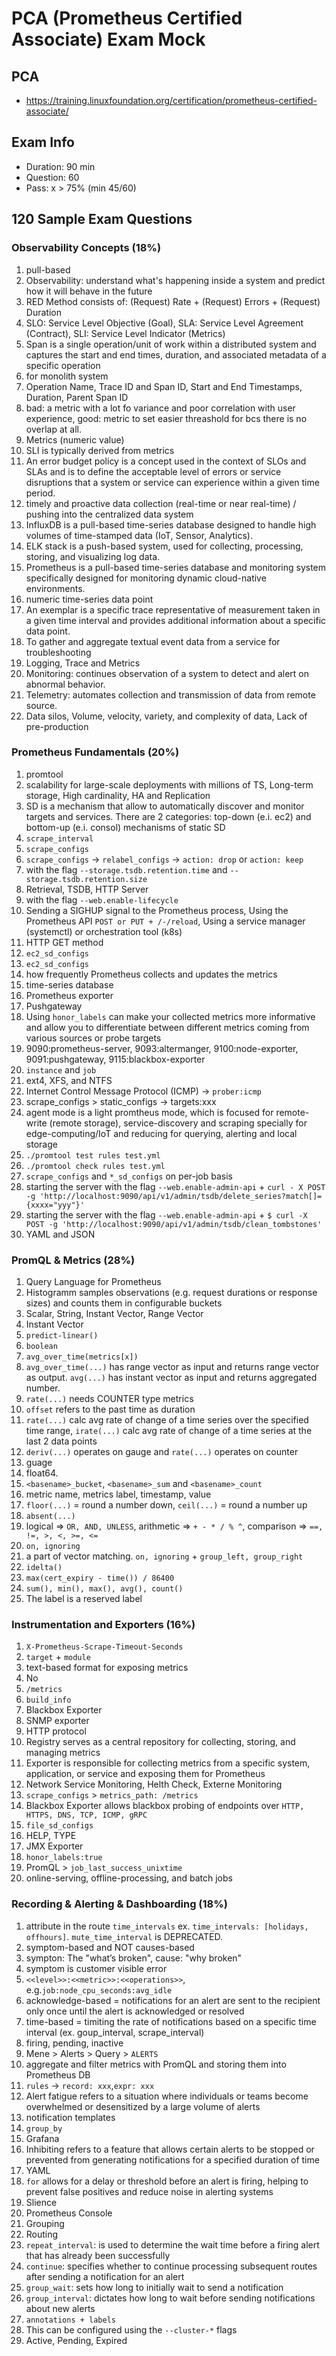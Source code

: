 # PCA (Prometheus Certified Associate) Exam Mock

## PCA
- https://training.linuxfoundation.org/certification/prometheus-certified-associate/

## Exam Info
- Duration: 90 min
- Question: 60
- Pass: x > 75% (min 45/60)

## 120 Sample Exam Questions

### Observability Concepts (18%)
1. pull-based
2. Observability: understand what's happening inside a system and predict how it will behave in the future
3. RED Method consists of: (Request) Rate + (Request) Errors + (Request) Duration
4. SLO: Service Level Objective (Goal), SLA: Service Level Agreement (Contract), SLI: Service Level Indicator (Metrics)
5. Span is a single operation/unit of work within a distributed system and captures the start and end times, duration, and associated metadata of a specific operation
6. for monolith system
7. Operation Name, Trace ID and Span ID, Start and End Timestamps, Duration, Parent Span ID
8. bad: a metric with a lot fo variance and poor correlation with user experience, good: metric to set easier threashold for bcs there is no overlap at all.
9. Metrics (numeric value)
10. SLI is typically derived from metrics
11. An error budget policy is a concept used in the context of SLOs and SLAs and is to define the acceptable level of errors or service disruptions that a system or service can experience within a given time period.
12. timely and proactive data collection (real-time or near real-time) / pushing into the centralized data system
13. InfluxDB is a pull-based time-series database designed to handle high volumes of time-stamped data (IoT, Sensor, Analytics).
13. ELK stack is a push-based system, used for collecting, processing, storing, and visualizing log data.
13. Prometheus is a pull-based time-series database and monitoring system specifically designed for monitoring dynamic cloud-native environments.
14. numeric time-series data point
15. An exemplar is a specific trace representative of measurement taken in a given time interval and provides additional information about a specific data point.
16. To gather and aggregate textual event data from a service for troubleshooting
17. Logging, Trace and Metrics
18. Monitoring: continues observation of a system to detect and alert on abnormal behavior.
19. Telemetry: automates collection and transmission of data from remote source.
20. Data silos, Volume, velocity, variety, and complexity of data, Lack of pre-production


### Prometheus Fundamentals (20%)
1. promtool
2. scalability for large-scale deployments with millions of TS, Long-term storage, High cardinality, HA and Replication
3. SD is a mechanism that allow to automatically discover and monitor targets and services. There are 2 categories: top-down (e.i. ec2) and bottom-up (e.i. consol) mechanisms of static SD
4. `scrape_interval`
5. `scrape_configs`
6. `scrape_configs` -> `relabel_configs` -> `action: drop` or `action: keep`
7. with the flag `--storage.tsdb.retention.time` and `--storage.tsdb.retention.size`
8. Retrieval, TSDB, HTTP Server
9. with the flag `--web.enable-lifecycle`
10. Sending a SIGHUP signal to the Prometheus process, Using the Prometheus API `POST or PUT + /-/reload`, Using a service manager (systemctl) or orchestration tool (k8s)
11. HTTP GET method
12. `ec2_sd_configs`
13. `ec2_sd_configs`
14. how frequently Prometheus collects and updates the metrics
15. time-series database
16. Prometheus exporter
17. Pushgateway
18. Using `honor_labels` can make your collected metrics more informative and allow you to differentiate between different metrics coming from various sources or probe targets
19. 9090:prometheus-server, 9093:altermanger, 9100:node-exporter, 9091:pushgateway, 9115:blackbox-exporter
20. `instance` and `job`
21. ext4, XFS, and NTFS
22. Internet Control Message Protocol (ICMP) -> `prober:icmp`
23. scrape_configs > static_configs -> targets:xxx
24. agent mode is a light promtheus mode, which is focused for remote-write (remote storage), service-discovery and scraping specially for edge-computing/IoT and reducing for querying, alerting and local storage 
25. `./promtool test rules test.yml`
26. `./promtool check rules test.yml`
27. `scrape_configs` and `*_sd_configs` on per-job basis
28. starting the server with the flag `--web.enable-admin-api` + `curl - X POST -g 'http://localhost:9090/api/v1/admin/tsdb/delete_series?match[]={xxxx="yyy"}'`
29. starting the server with the flag `--web.enable-admin-api` + `$ curl -X POST -g 'http://localhost:9090/api/v1/admin/tsdb/clean_tombstones'`
30. YAML and JSON

### PromQL & Metrics (28%)
1. Query Language for Prometheus
2. Histogramm samples observations (e.g. request durations or response sizes) and counts them in configurable buckets
3. Scalar, String, Instant Vector, Range Vector
4. Instant Vector
5. `predict-linear()`
6. `boolean`
7. `avg_over_time(metrics[x])`
8. `avg_over_time(...)` has range vector as input and returns range vector as output. `avg(...)` has instant vector as input and returns aggregated number.
9. `rate(...)` needs COUNTER type metrics
10. `offset` refers to the past time as duration
11. `rate(...)` calc avg rate of change of a time series over the specified time range, `irate(...)` calc avg rate of change of a time series at the last 2 data points
12. `deriv(...)` operates on gauge and `rate(...)` operates on counter
13. guage
14. float64.
15. `<basename>_bucket`, `<basename>_sum` and `<basename>_count`
16. metric name, metrics label, timestamp, value
17. `floor(...)` = round a number down, `ceil(...)` = round a number up
18. `absent(...)`
19. logical => `OR, AND, UNLESS`, arithmetic => `+ - * / % ^`, comparison => `==, !=, >, <, >=, <=`
20. `on, ignoring`
21. a part of vector matching. `on, ignoring` + `group_left, group_right`
22. `idelta()`
23. `max(cert_expiry - time()) / 86400`
24. `sum(), min(), max(), avg(), count()`
25. The label is a reserved label

### Instrumentation and Exporters (16%)
1. `X-Prometheus-Scrape-Timeout-Seconds`
2. `target` + `module`
3. text-based format for exposing metrics
4. No
5. `/metrics`
6. `build_info`
7. Blackbox Exporter
8. SNMP exporter
9. HTTP protocol 
10. Registry serves as a central repository for collecting, storing, and managing metrics
11. Exporter is responsible for collecting metrics from a specific system, application, or service and exposing them for Prometheus
12. Network Service Monitoring, Helth Check, Externe Monitoring
13. `scrape_configs` > `metrics_path: /metrics`
14. Blackbox Exporter allows blackbox probing of endpoints over `HTTP, HTTPS, DNS, TCP, ICMP, gRPC`
15. `file_sd_configs`
16. HELP, TYPE
17. JMX Exporter
18. `honor_labels:true`
19. PromQL > `job_last_success_unixtime`
20. online-serving, offline-processing, and batch jobs

### Recording & Alerting & Dashboarding (18%)
1. attribute in the route `time_intervals` ex. `time_intervals: [holidays, offhours]`. `mute_time_interval` is DEPRECATED.
2. symptom-based and NOT causes-based
3. sympton: The "what’s broken", cause: "why broken"
4. symptom is customer visible error
5. `<<level>>:<<metric>>:<<operations>>`, e.g.`job:node_cpu_seconds:avg_idle`
6. acknowledge-based = notifications for an alert are sent to the recipient only once until the alert is acknowledged or resolved
6. time-based = timiting the rate of notifications based on a specific time interval (ex. goup_interval, scrape_interval)
7. firing, pending, inactive
8. Mene > Alerts > Query > `ALERTS`
9. aggregate and filter metrics with PromQL and storing them into Prometheus DB
10. `rules` -> `record: xxx`,`expr: xxx`
11. Alert fatigue refers to a situation where individuals or teams become overwhelmed or desensitized by a large volume of alerts
12. notification templates
13. `group_by`
14. Grafana
15. Inhibiting refers to a feature that allows certain alerts to be stopped or prevented from generating notifications for a specified duration of time
16. YAML
17. `for` allows for a delay or threshold before an alert is firing, helping to prevent false positives and reduce noise in alerting systems
18. Slience
19. Prometheus Console
20. Grouping
21. Routing
22. `repeat_interval`: is used to determine the wait time before a firing alert that has already been successfully
22. `continue`: specifies whether to continue processing subsequent routes after sending a notification for an alert
22. `group_wait`: sets how long to initially wait to send a notification
22. `group_interval`: dictates how long to wait before sending notifications about new alerts
23. `annotations + labels`
24. This can be configured using the `--cluster-*` flags
25. Active, Pending, Expired